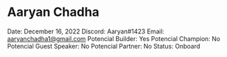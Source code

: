 # Aaryan Chadha

Date: December 16, 2022
Discord: Aaryan#1423
Email: aaryanchadha1@gmail.com
Potencial Builder: Yes
Potencial Champion: No
Potencial Guest Speaker: No
Potencial Partner: No
Status: Onboard